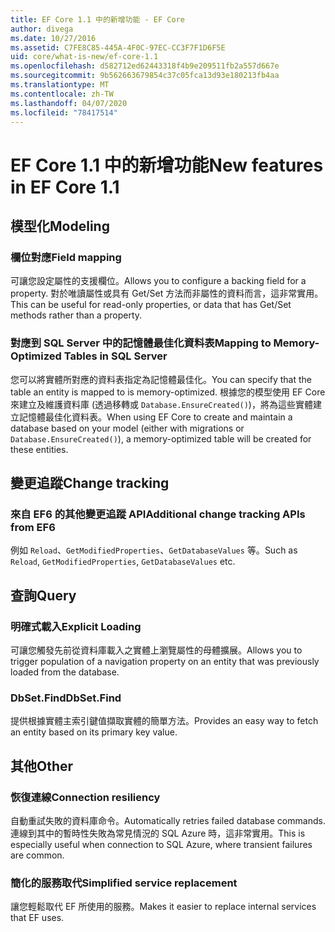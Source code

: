 ```yaml
---
title: EF Core 1.1 中的新增功能 - EF Core
author: divega
ms.date: 10/27/2016
ms.assetid: C7FE8C85-445A-4F0C-97EC-CC3F7F1D6F5E
uid: core/what-is-new/ef-core-1.1
ms.openlocfilehash: d582712ed62443318f4b9e209511fb2a557d667e
ms.sourcegitcommit: 9b562663679854c37c05fca13d93e180213fb4aa
ms.translationtype: MT
ms.contentlocale: zh-TW
ms.lasthandoff: 04/07/2020
ms.locfileid: "78417514"
---
```

# <a name="new-features-in-ef-core-11"></a><span data-ttu-id="b31e6-102">EF Core 1.1 中的新增功能</span><span class="sxs-lookup"><span data-stu-id="b31e6-102">New features in EF Core 1.1</span></span>

## <a name="modeling"></a><span data-ttu-id="b31e6-103">模型化</span><span class="sxs-lookup"><span data-stu-id="b31e6-103">Modeling</span></span>

### <a name="field-mapping"></a><span data-ttu-id="b31e6-104">欄位對應</span><span class="sxs-lookup"><span data-stu-id="b31e6-104">Field mapping</span></span>

<span data-ttu-id="b31e6-105">可讓您設定屬性的支援欄位。</span><span class="sxs-lookup"><span data-stu-id="b31e6-105">Allows you to configure a backing field for a property.</span></span> <span data-ttu-id="b31e6-106">對於唯讀屬性或具有 Get/Set 方法而非屬性的資料而言，這非常實用。</span><span class="sxs-lookup"><span data-stu-id="b31e6-106">This can be useful for read-only properties, or data that has Get/Set methods rather than a property.</span></span>

### <a name="mapping-to-memory-optimized-tables-in-sql-server"></a><span data-ttu-id="b31e6-107">對應到 SQL Server 中的記憶體最佳化資料表</span><span class="sxs-lookup"><span data-stu-id="b31e6-107">Mapping to Memory-Optimized Tables in SQL Server</span></span>

<span data-ttu-id="b31e6-108">您可以將實體所對應的資料表指定為記憶體最佳化。</span><span class="sxs-lookup"><span data-stu-id="b31e6-108">You can specify that the table an entity is mapped to is memory-optimized.</span></span> <span data-ttu-id="b31e6-109">根據您的模型使用 EF Core 來建立及維護資料庫 (透過移轉或 `Database.EnsureCreated()`)，將為這些實體建立記憶體最佳化資料表。</span><span class="sxs-lookup"><span data-stu-id="b31e6-109">When using EF Core to create and maintain a database based on your model (either with migrations or `Database.EnsureCreated()`), a memory-optimized table will be created for these entities.</span></span>

## <a name="change-tracking"></a><span data-ttu-id="b31e6-110">變更追蹤</span><span class="sxs-lookup"><span data-stu-id="b31e6-110">Change tracking</span></span>

### <a name="additional-change-tracking-apis-from-ef6"></a><span data-ttu-id="b31e6-111">來自 EF6 的其他變更追蹤 API</span><span class="sxs-lookup"><span data-stu-id="b31e6-111">Additional change tracking APIs from EF6</span></span>

<span data-ttu-id="b31e6-112">例如 `Reload`、`GetModifiedProperties`、`GetDatabaseValues` 等。</span><span class="sxs-lookup"><span data-stu-id="b31e6-112">Such as `Reload`, `GetModifiedProperties`, `GetDatabaseValues` etc.</span></span>

## <a name="query"></a><span data-ttu-id="b31e6-113">查詢</span><span class="sxs-lookup"><span data-stu-id="b31e6-113">Query</span></span>

### <a name="explicit-loading"></a><span data-ttu-id="b31e6-114">明確式載入</span><span class="sxs-lookup"><span data-stu-id="b31e6-114">Explicit Loading</span></span>

<span data-ttu-id="b31e6-115">可讓您觸發先前從資料庫載入之實體上瀏覽屬性的母體擴展。</span><span class="sxs-lookup"><span data-stu-id="b31e6-115">Allows you to trigger population of a navigation property on an entity that was previously loaded from the database.</span></span>

### <a name="dbsetfind"></a><span data-ttu-id="b31e6-116">DbSet.Find</span><span class="sxs-lookup"><span data-stu-id="b31e6-116">DbSet.Find</span></span>

<span data-ttu-id="b31e6-117">提供根據實體主索引鍵值擷取實體的簡單方法。</span><span class="sxs-lookup"><span data-stu-id="b31e6-117">Provides an easy way to fetch an entity based on its primary key value.</span></span>

## <a name="other"></a><span data-ttu-id="b31e6-118">其他</span><span class="sxs-lookup"><span data-stu-id="b31e6-118">Other</span></span>

### <a name="connection-resiliency"></a><span data-ttu-id="b31e6-119">恢復連線</span><span class="sxs-lookup"><span data-stu-id="b31e6-119">Connection resiliency</span></span>

<span data-ttu-id="b31e6-120">自動重試失敗的資料庫命令。</span><span class="sxs-lookup"><span data-stu-id="b31e6-120">Automatically retries failed database commands.</span></span> <span data-ttu-id="b31e6-121">連線到其中的暫時性失敗為常見情況的 SQL Azure 時，這非常實用。</span><span class="sxs-lookup"><span data-stu-id="b31e6-121">This is especially useful when connection to SQL Azure, where transient failures are common.</span></span>

### <a name="simplified-service-replacement"></a><span data-ttu-id="b31e6-122">簡化的服務取代</span><span class="sxs-lookup"><span data-stu-id="b31e6-122">Simplified service replacement</span></span>

<span data-ttu-id="b31e6-123">讓您輕鬆取代 EF 所使用的服務。</span><span class="sxs-lookup"><span data-stu-id="b31e6-123">Makes it easier to replace internal services that EF uses.</span></span>
